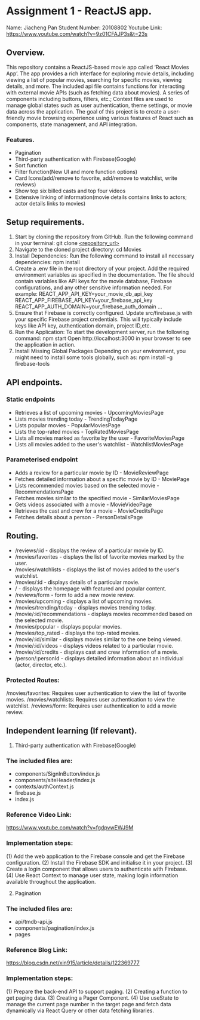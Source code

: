 # Assignment 1 - ReactJS app.

Name: Jiacheng Pan
Student Number: 20108802
Youtube Link: https://www.youtube.com/watch?v=9z01CFAJP3s&t=23s

## Overview.

This repository contains a ReactJS-based movie app called ‘React Movies App’. The app provides a rich interface for exploring movie details, including viewing a list of popular movies, searching for specific movies, viewing details, and more. The included api file contains functions for interacting with external movie APIs (such as fetching data about movies). A series of components including buttons, filters, etc.; Context files are used to manage global states such as user authentication, theme settings, or movie data across the application. The goal of this project is to create a user-friendly movie browsing experience using various features of React such as components, state management, and API integration.

### Features.

+ Pagination
+ Third-party authentication with Firebase(Google)
+ Sort function
+ Filter function(New UI and more function options)
+ Card Icons(add/remove to favorite, add/remove to watchlist, write reviews)
+ Show top six billed casts and top four videos
+ Extensive linking of information(movie details contains links to actors; actor details links to movies)

## Setup requirements.

1. Start by cloning the repository from GitHub. Run the following command in your terminal:
  git clone [<repository_url>](https://github.com/paasche0906/react-movie-labs.git)
2. Navigate to the cloned project directory:
  cd Movies
3. Install Dependencies: Run the following command to install all necessary dependencies:
  npm install
4. Create a .env file in the root directory of your project.
Add the required environment variables as specified in the documentation. The file should contain variables like API keys for the movie database, Firebase configurations, and any other sensitive information needed. For example:
  REACT_APP_API_KEY=your_movie_db_api_key
  REACT_APP_FIREBASE_API_KEY=your_firebase_api_key
  REACT_APP_AUTH_DOMAIN=your_firebase_auth_domain
  ...
5. Ensure that Firebase is correctly configured.
Update src/firebase.js with your specific Firebase project credentials. This will typically include keys like API key, authentication domain, project ID,etc.   
6. Run the Application: To start the development server, run the following command:
  npm start
Open http://localhost:3000 in your browser to see the application in action.
7. Install Missing Global Packages
Depending on your environment, you might need to install some tools globally, such as:
  npm install -g firebase-tools

## API endpoints.

### Static endpoints 
+ Retrieves a list of upcoming movies - UpcomingMoviesPage
+ Lists movies trending today - TrendingTodayPage
+ Lists popular movies - PopularMoviesPage
+ Lists the top-rated movies - TopRatedMoviesPage
+ Lists all movies marked as favorite by the user - FavoriteMoviesPage
+ Lists all movies added to the user's watchlist - WatchlistMoviesPage

### Parameterised endpoint
+ Adds a review for a particular movie by ID  - MovieReviewPage
+ Fetches detailed information about a specific movie by ID - MoviePage
+ Lists recommended movies based on the selected movie - RecommendationsPage
+ Fetches movies similar to the specified movie - SimilarMoviesPage
+ Gets videos associated with a movie - MovieVideoPage
+ Retrieves the cast and crew for a movie - MovieCreditsPage
+ Fetches details about a person - PersonDetailsPage

## Routing.

+ /reviews/:id - displays the review of a particular movie by ID. 
+ /movies/favorites - displays the list of favorite movies marked by the user.
+ /movies/watchlists - displays the list of movies added to the user's watchlist.
+ /movies/:id - displays details of a particular movie.
+ / - displays the homepage with featured and popular content.
+ /reviews/form - form to add a new movie review. 
+ /movies/upcoming - displays a list of upcoming movies. 
+ /movies/trending/today - displays movies trending today.
+ /movie/:id/recommendations - displays movies recommended based on the selected movie.
+ /movies/popular - displays popular movies.
+ /movies/top_rated - displays the top-rated movies.
+ /movie/:id/similar - displays movies similar to the one being viewed.
+ /movie/:id/videos - displays videos related to a particular movie.
+ /movie/:id/credits - displays cast and crew information of a movie.
+ /person/:personId - displays detailed information about an individual (actor, director, etc.).

### Protected Routes:
/movies/favorites: Requires user authentication to view the list of favorite movies. 
/movies/watchlists: Requires user authentication to view the watchlist. 
/reviews/form: Requires user authentication to add a movie review. 

## Independent learning (If relevant).

1. Third-party authentication with Firebase(Google)
### The included files are: 
- components/SignInButton/index.js
- components/siteHeader/index.js
- contexts/authContext.js
- firebase.js
- index.js
### Reference Video Link:
https://www.youtube.com/watch?v=fgdpvwEWJ9M
### Implementation steps:
(1) Add the web application to the Firebase console and get the Firebase configuration.
(2) Install the Firebase SDK and initialise it in your project.
(3) Create a login component that allows users to authenticate with Firebase.
(4) Use React Context to manage user state, making login information available throughout the application.

2. Pagination
### The included files are: 
- api/tmdb-api.js
- components/pagination/index.js
- pages
### Reference Blog Link:
https://blog.csdn.net/xin915/article/details/122369777
### Implementation steps:
(1) Prepare the back-end API to support paging.
(2) Creating a function to get paging data.
(3) Creating a Pager Component.
(4) Use useState to manage the current page number in the target page and fetch data dynamically via React Query or other data fetching libraries.